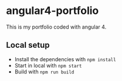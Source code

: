 # angular4-portfolio

This is my portfolio coded with angular 4. 

## Local setup

- Install the dependencies with `npm install`
- Start in local with `npm start`
- Build with `npm run build`